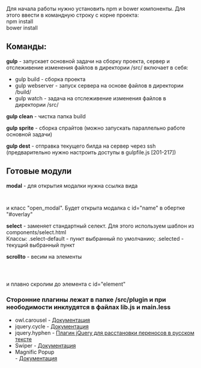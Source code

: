 <p>Для начала работы нужно установить npm и bower компоненты. Для этого ввести в командную строку с корне проекта:<br>
npm install<br>
bower install<br>
</p>
<h2>Команды:</h2>

<p><b>gulp</b> - запускает основной задачи на сборку проекта, сервер и отслеживение изменения файлов в директории /src/
    включает в себя:
    <ul>
        <li>gulp build - сборка проекта</li>
        <li>gulp webserver - запуск сервера на основе файлов в директории /build/</li>
        <li>gulp watch - задача на отслеживение изменения файлов в директории /src/</li>
    </ul>
</p>    
<p>
<b>gulp clean</b> - чистка папка build
</p>
<p>
<b>gulp sprite</b> - сборка спрайтов (можно запускать параллельно работе основной задачи)
</p>
<p><b>gulp dest</b> - отправка текущего билда на сервер через ssh (предварительно нужно настроить доступы в gulpfile.js [201-217])</p>

<h2>Готовые модули</h2>

<p><b>modal</b> - для открытия модалки нужна ссылка вида 

<p>
<code>
<a href="#name"></a></code>
</p> 
и класс "open_modal". Будет открыта модалка с id="name" в обертке "#overlay"</p>
<p><b>select</b> - заменяет стандартный селект. Для этого используем шаблон из components/select.html<br>
Классы: .select-default - пункт выбранный по умолчанию; .selected - текущий выбранный пункт</p>
<p><b>scrollto</b> - весим на элементы 
<p><code>
<a href="#element" class=".j-scroll-to"></a>
</code></p> 
и плавно скролим до элемента c id="element"</p>

<h3>Сторонние плагины лежат в папке /src/plugin и при неободимости инклудятся в файлах lib.js и main.less</h3>
<ul>
    <li>owl.carousel - <a href="https://owlcarousel2.github.io/OwlCarousel2/docs/started-welcome.html">Документация</a></li>
    <li>jquery.cycle - <a href="http://jquery.malsup.com/cycle/options.html">Документация</a></li>
    <li>jquery.hyphen - <a href="https://github.com/kozachenko/jQuery-Russian-Hyphenation">Плагин jQuery для расстановки переносов в русском тексте</a></li>
    <li>Swiper - <a href="http://idangero.us/swiper/">Документация</a></li>
    <li>Magnific Popup</li> - <a href="http://dimsemenov.com/plugins/magnific-popup/">Документация</a>
</ul>

